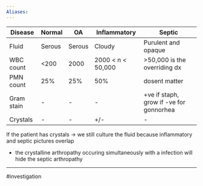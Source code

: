 ```yaml
---
Aliases:
---
```


| Disease    | Normal | OA     | Inflammatory      | Septic                                  |
| ---------- | ------ | ------ | ----------------- | --------------------------------------- |
| Fluid      | Serous | Serous | Cloudy            | Purulent and opaque                     |
| WBC count  | <200   | 2000   | 2000 < n < 50,000 | >50,000 is the overriding dx            |
| PMN count  | 25%    | 25%    | 50%               | dosent matter                           |
| Gram stain | -      | -      | -                 | +ve if staph, grow if -ve for gonnorhea |
| Crystals   | -      | -      | +/-               | -                                       |

If the patient has crystals -> we still culture the fluid because inflammatory and septic pictures overlap
- the crystalline arthropathy occuring simultaneously with a infection will hide the septic arthropathy


---
#investigation